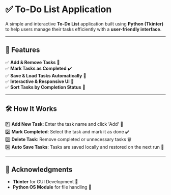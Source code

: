 # ✅ To-Do List Application

A simple and interactive **To-Do List** application built using **Python (Tkinter)** to help users manage their tasks efficiently with a **user-friendly interface**.

---

## 📌 Features
✅ **Add & Remove Tasks** 📝  
✅ **Mark Tasks as Completed** ✔️  
✅ **Save & Load Tasks Automatically** 💾  
✅ **Interactive & Responsive UI** 🎨  
✅ **Sort Tasks by Completion Status** 📌  

---

## 🛠️ How It Works
1️⃣ **Add New Task**: Enter the task name and click 'Add' 📝  
2️⃣ **Mark Completed**: Select the task and mark it as done ✔️  
3️⃣ **Delete Task**: Remove completed or unnecessary tasks 🗑️  
4️⃣ **Auto Save Tasks**: Tasks are saved locally and restored on the next run 💾  

---

## 🙌 Acknowledgments
- **Tkinter** for GUI Development 🎨
- **Python OS Module** for file handling 📂


